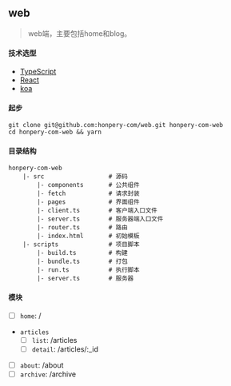 ## web
> web端，主要包括home和blog。

#### 技术选型
- [TypeScript](https://www.typescriptlang.org/)
- [React](https://facebook.github.io/react/)
- [koa](https://github.com/koajs/koa)

#### 起步
```
git clone git@github.com:honpery-com/web.git honpery-com-web
cd honpery-com-web && yarn
```

#### 目录结构
```
honpery-com-web
    |- src                  # 源码
        |- components       # 公共组件
        |- fetch            # 请求封装
        |- pages            # 界面组件
        |- client.ts        # 客户端入口文件
        |- server.ts        # 服务器端入口文件
        |- router.ts        # 路由
        |- index.html       # 初始模板
    |- scripts              # 项目脚本
        |- build.ts         # 构建
        |- bundle.ts        # 打包
        |- run.ts           # 执行脚本
        |- server.ts        # 服务器
```

#### 模块
- [ ] `home`: /
- `articles`
    - [ ] `list`: /articles
    - [ ] `detail`: /articles/:_id
- [ ] `about`: /about
- [ ] `archive`: /archive
